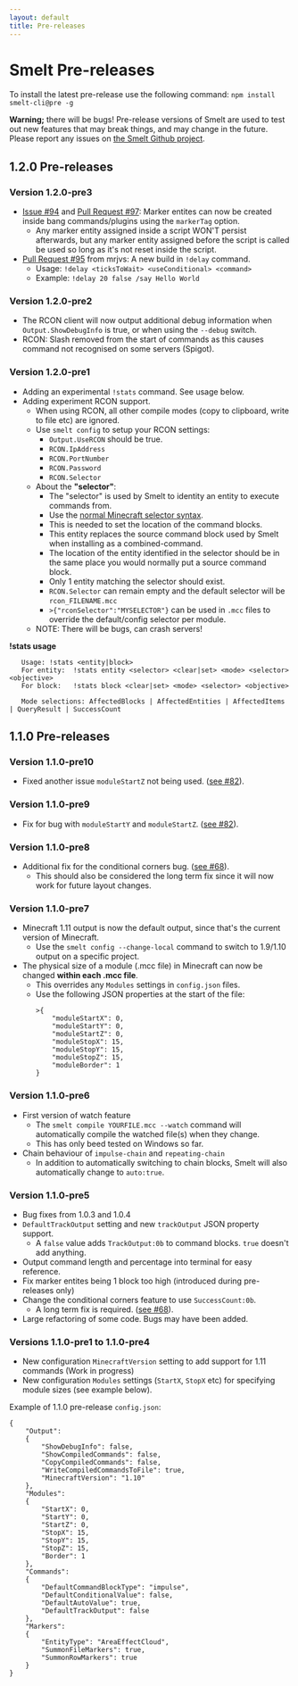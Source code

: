 ```yaml
---
layout: default
title: Pre-releases
---
```


Smelt Pre-releases
==================

To install the latest pre-release use the following command: `npm install smelt-cli@pre -g`

**Warning;** there will be bugs! Pre-release versions of Smelt are used to test out new features 
that may break things, and may change in the future. Please report any issues on 
[the Smelt Github project](https://github.com/GnaspGames/Smelt/issues/new).

## 1.2.0 Pre-releases

### Version 1.2.0-pre3

* [Issue #94](https://github.com/GnaspGames/Smelt/issues/94) and [Pull Request #97](https://github.com/GnaspGames/Smelt/pull/97):
  Marker entites can now be created inside bang commands/plugins using the `markerTag` option. 
    * Any marker entity assigned inside a script WON'T persist afterwards, but any marker entity 
      assigned before the script is called be used so long as it's not reset inside the script.
* [Pull Request #95](https://github.com/GnaspGames/Smelt/pull/95) from mrjvs: A new build in `!delay` command.
    * Usage: `!delay <ticksToWait> <useConditional> <command>`
    * Example: `!delay 20 false /say Hello World`

### Version 1.2.0-pre2

* The RCON client will now output additional debug information 
  when `Output.ShowDebugInfo` is true, or when using the `--debug` switch.
* RCON: Slash removed from the start of commands as this causes command 
  not recognised on some servers (Spigot).

### Version 1.2.0-pre1

* Adding an experimental `!stats` command. See usage below.
* Adding experiment RCON support. 
    * When using RCON, all other compile modes (copy to clipboard, write to file etc) are ignored.
    * Use `smelt config` to setup your RCON settings:
        * `Output.UseRCON` should be true.
        * `RCON.IpAddress`
        * `RCON.PortNumber`
        * `RCON.Password`
        * `RCON.Selector`
    * About the **"selector"**:
        * The "selector" is used by Smelt to identity an entity to execute commands from. 
        * Use the [normal Minecraft selector syntax](http://minecraft.gamepedia.com/Commands#Target_selectors).
        * This is needed to set the location of the command blocks.
        * This entity replaces the source command block used by Smelt when installing as a combined-command. 
        * The location of the entity identified in the selector should be in the same place you would normally put a source command block.
        * Only 1 entity matching the selector should exist. 
        * `RCON.Selector` can remain empty and the default selector will be `rcon_FILENAME.mcc`
        * `>{"rconSelector":"MYSELECTOR"}` can be used in `.mcc` files to override the default/config selector per module.
    * NOTE: There will be bugs, can crash servers!

**!stats usage**

```
   Usage: !stats <entity|block>
   For entity:  !stats entity <selector> <clear|set> <mode> <selector> <objective>
   For block:  	!stats block <clear|set> <mode> <selector> <objective>

   Mode selections: AffectedBlocks | AffectedEntities | AffectedItems | QueryResult | SuccessCount
```

## 1.1.0 Pre-releases

### Version 1.1.0-pre10

* Fixed another issue `moduleStartZ` not being used. ([see #82](https://github.com/GnaspGames/Smelt/issues/82)).

### Version 1.1.0-pre9

* Fix for bug with `moduleStartY` and `moduleStartZ`. ([see #82](https://github.com/GnaspGames/Smelt/issues/82)).

### Version 1.1.0-pre8

* Additional fix for the conditional corners bug. ([see #68](https://github.com/GnaspGames/Smelt/issues/68)).
    * This should also be considered the long term fix since it will now work for future layout changes.

### Version 1.1.0-pre7

* Minecraft 1.11 output is now the default output, since that's the current version of Minecraft. 
    * Use the `smelt config --change-local` command to switch to 1.9/1.10 output on a specific project.
* The physical size of a module (.mcc file) in Minecraft can now be changed **within each .mcc file**. 
    * This overrides any `Modules` settings in `config.json` files.
	* Use the following JSON properties at the start of the file:
		```
		>{
			"moduleStartX": 0,
			"moduleStartY": 0,
			"moduleStartZ": 0,
			"moduleStopX": 15,
			"moduleStopY": 15,
			"moduleStopZ": 15,
			"moduleBorder": 1
		}
		```

### Version 1.1.0-pre6

* First version of watch feature
    * The `smelt compile YOURFILE.mcc --watch` command will automatically compile the watched file(s) when they change.
	* This has only beed tested on Windows so far.
* Chain behaviour of `impulse-chain` and `repeating-chain`
    * In addition to automatically switching to chain blocks, Smelt will also automatically change to `auto:true`. 

### Version 1.1.0-pre5

* Bug fixes from 1.0.3 and 1.0.4 
* `DefaultTrackOutput` setting and new `trackOutput` JSON property support. 
    * A `false` value adds `TrackOutput:0b` to command blocks. `true` doesn't add anything.
* Output command length and percentage into terminal for easy reference.
* Fix marker entites being 1 block too high (introduced during pre-releases only)
* Change the conditional corners feature to use `SuccessCount:0b`.
    * A long term fix is required. ([see #68](https://github.com/GnaspGames/Smelt/issues/68)).
* Large refactoring of some code. Bugs may have been added.

### Versions 1.1.0-pre1 to 1.1.0-pre4

* New configuration `MinecraftVersion` setting to add support for 1.11 commands (Work in progress)
* New configuration `Modules` settings (`StartX`, `StopX` etc) for specifying module sizes (see example below).

Example of 1.1.0 pre-release `config.json`:

	{
		"Output":
		{
			"ShowDebugInfo": false,
			"ShowCompiledCommands": false,
			"CopyCompiledCommands": false,
			"WriteCompiledCommandsToFile": true,
			"MinecraftVersion": "1.10"
		},
		"Modules":
		{
			"StartX": 0,
			"StartY": 0,
			"StartZ": 0,
			"StopX": 15,
			"StopY": 15,
			"StopZ": 15,
			"Border": 1
		},
		"Commands":
		{
			"DefaultCommandBlockType": "impulse",
			"DefaultConditionalValue": false,
			"DefaultAutoValue": true,
			"DefaultTrackOutput": false
		},
		"Markers":
		{
			"EntityType": "AreaEffectCloud",
			"SummonFileMarkers": true,
			"SummonRowMarkers": true
		}
	}







